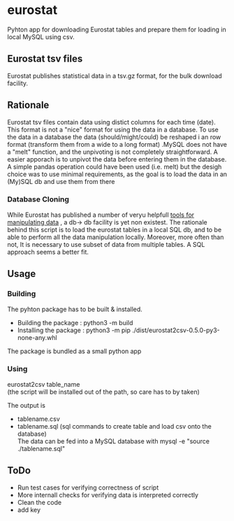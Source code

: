 # eurostat
Pyhton app for downloading  Eurostat tables and prepare them for loading in local MySQL using csv.  

## Eurostat tsv files
Eurostat publishes statistical data in a tsv.gz format, for the bulk download facility. 

## Rationale
Eurostat tsv files contain data using distict columns for each time (date). This format is not a "nice" format for using the data in a database. To use the data in a database the data (should/might/could) be reshaped i an row format (transform them from a wide to a long format) .MySQL does not have a "melt" function, and the unpivoting is not completely straightforward. 
A easier apporach is to unpivot the data before entering them in the database. A simple pandas operation could have been used (i.e. melt) but the desigh choice was to use minimal requirements, as the goal is to load the data in an (My)SQL db and use them from there

### Database Cloning
While Eurostat has published a number of veryu helpfull [tools for manipulating data](https://cros-legacy.ec.europa.eu/content/tools-and-software_en) , a db-> db facility is yet non existest. The rationale behind this script is to load the eurostat tables in a local SQL db, and to be able to perform all the data manipulation locally. Moreover, more often than not, It is necessary to use subset of data from multiple tables. A SQL approach seems a better fit. 

## Usage

### Building 
The pyhton package has to be built & installed. 
* Building the package : python3 -m build
* Installing the package :  python3 -m pip ./dist/eurostat2csv-0.5.0-py3-none-any.whl 

The package is bundled as a small python app

### Using
eurostat2csv table_name  
(the script will be installed out of the path, so care has to by taken)

The output  is  
* tablename.csv
* tablename.sql (sql commands to create table and load csv onto the database)   
The data can be fed into a MySQL database with
mysql  -e "source ./tablename.sql"


## ToDo
* Run test cases for verifying correctness of script
* More internall checks for verifying data is interpreted correctly
* Clean the code
* add key


